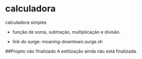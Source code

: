 # calculadora
calculadora simples

- função de soma, subtração, multiplicação e divisão. 

* link do surge: moaning-downtown.surge.sh

##Projeto não finalizado
A estilização ainda não está finalizada. 
